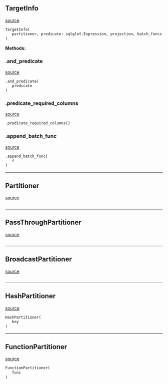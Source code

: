 #


## TargetInfo
[source](https://github.com/blob/master/target_info.py/#L5)
```python 
TargetInfo(
   partitioner, predicate: sqlglot.Expression, projection, batch_funcs: list
)
```




**Methods:**


### .and_predicate
[source](https://github.com/blob/master/target_info.py/#L20)
```python
.and_predicate(
   predicate
)
```


### .predicate_required_columns
[source](https://github.com/blob/master/target_info.py/#L24)
```python
.predicate_required_columns()
```


### .append_batch_func
[source](https://github.com/blob/master/target_info.py/#L27)
```python
.append_batch_func(
   f
)
```


----


## Partitioner
[source](https://github.com/blob/master/target_info.py/#L34)
```python 

```



----


## PassThroughPartitioner
[source](https://github.com/blob/master/target_info.py/#L38)
```python 

```



----


## BroadcastPartitioner
[source](https://github.com/blob/master/target_info.py/#L44)
```python 

```



----


## HashPartitioner
[source](https://github.com/blob/master/target_info.py/#L50)
```python 
HashPartitioner(
   key
)
```



----


## FunctionPartitioner
[source](https://github.com/blob/master/target_info.py/#L57)
```python 
FunctionPartitioner(
   func
)
```


